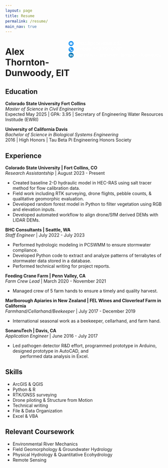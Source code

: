 ```yaml
---
layout: page
title: Resume
permalink: /resume/
main_nav: true
---
```



<span style="float:right;padding:6px;color:white"> 
  <img src="images/mail.png" alt="Mail Icon" style="vertical-align:middle;width:16px;height:16px;margin-right:6px;"> alextd@colostate.edu <br> 
  <img src="images/telephone.png" alt="Telephone Icon" style="vertical-align:middle;width:16px;height:16px;margin-right:6px;"> mobile: 858 750 0088 <br> 
  <img src="images/linkedin.png" alt="LinkedIn Icon" style="vertical-align:middle;width:16px;height:16px;margin-right:6px;"> linkedin.com/in/alex-thornton-dunwoody <br>
</span>

# Alex Thornton-Dunwoody, EIT
<!--
## Executive Summary

* Master of Science in Civil Engineering, expected May 2025
* Bachelor of Science in Biological Systems Engineering, High Honors
* Experienced in hydraulic modeling, stormwater compliance, AutoCAD Civil 3D, and technical writing
* Skilled in ArcGIS, Python, and Microsoft Office
-->

## Education

**Colorado State University Fort Collins**<br>
*Master of Science in Civil Engineering*<br>
Expected May 2025 | GPA: 3.95 | Secretary of Engineering Water Resources Institude (EWRI) 

**University of California Davis**<br>
*Bachelor of Science in Biological Systems Engineering*<br>
2016 | High Honors | Tau Beta Pi Engineering Honors Society<br>

## Experience

<div class="no-margin margin-bottom">
<strong>Colorado State University | Fort Collins, CO</strong><br>
<em>Research Assistantship</em> | August 2023 - Present<br>
<ul class="no-margin">
  <li>Created baseline 2-D hydraulic model in HEC-RAS using salt tracer method for flow calibration data.  </li>
  <li>Field work including RTK surveying, drone flights, pebble counts, & qualitative geomorphic evaluation. </li>
  <li>Developed random forest model in Python to filter vegetation using RGB and elevation inputs.</li>
  <li>Developed automated workflow to align drone/SfM derived DEMs with LIDAR DEMs. </li>
</ul>
</div>

<div class="no-margin margin-bottom">
<strong>BHC Consultants | Seattle, WA</strong><br>
<em>Staff Engineer</em> | July 2022 - July 2023<br>
<ul class="no-margin">
  <li>Performed hydrologic modeling in PCSWMM to ensure stormwater compliance.</li>
  <li>Developed Python code to extract and analyze patterns of terrabytes of stormwater data stored in a database.</li>
  <li>Performed technical writing for project reports.</li>
</ul>
</div>

<div class="no-margin margin-bottom">
<strong>Feeding Crane Farm | Penn Valley, CA</strong><br>
<em>Farm Crew Lead</em> | March 2020 - November 2021<br>
<ul class="no-margin">
  <li>Managed crew of 5 farm hands to ensure a timely and quality harvest.</li>
</ul>
</div>

<div class="no-margin margin-bottom">
<strong>Marlborough Apiaries in New Zealand | FEL Wines and Cloverleaf Farm in California</strong><br>
<em>Farmhand/Cellarhand/Beekeeper</em> | July 2017 - December 2019<br>
<ul class="no-margin">
  <li>International seasonal work as a beekeeper, cellarhand, and farm hand.</li>
</ul>
</div>

<div class="no-margin margin-bottom">
<strong>SonanuTech | Davis, CA</strong><br>
<em>Application Engineer</em> | June 2016 - July 2017<br>
<ul class="no-margin">
  <li>Led pathogen detector R&D effort, programmed prototype in Arduino, designed prototype in AutoCAD, and <br> &nbsp;&nbsp;&nbsp;&nbsp;&nbsp;&nbsp;performed data analysis in Excel.</li>
</ul>
</div>

##    

## Skills
  * ArcGIS & QGIS
  * Python & R
  * RTK/GNSS surveying 
  * Drone piloting & Structure from Motion 
  * Technical writing
  * File & Data Organization
  * Excel & VBA 
  

## Relevant Coursework
  * Environmental River Mechanics
  * Field Geomorphology & Groundwater Hydrology
  * Physical Hydrology & Quantitative Ecohydrology
  * Remote Sensing

</body>
